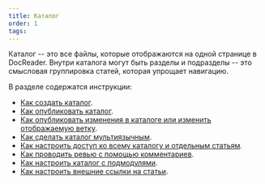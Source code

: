 ```yaml
---
title: Каталог
order: 1
tags:
---
```


Каталог -- это все файлы, которые отображаются на одной странице в DocReader. Внутри каталога могут быть разделы и подразделы -- это смысловая группировка статей, которая упрощает навигацию.

В разделе содержатся инструкции:

-   [Как создать каталог](/add).
-   [Как опубликовать каталог](/clone).
-   [Как опубликовать изменения в каталоге или изменить отображаемую ветку](/pull).
-   [Как сделать каталог мультиязычным](/multilang).
-   [Как настроить доступ ко всему каталогу и отдельным статьям](/private).
-   [Как проводить ревью с помощью комментариев](/comments).
-   [Как настроить каталог с подмодулями](/submodules).
-   [Как настроить внешние ссылки на статьи](/refs.md).
